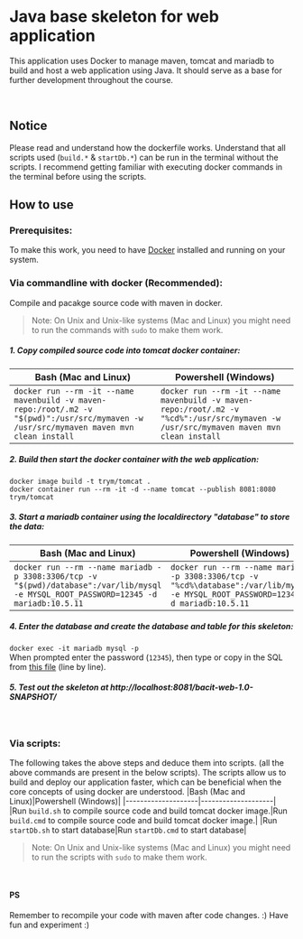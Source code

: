 # Java base skeleton for web application
This application uses Docker to manage maven, tomcat and mariadb to build and host a web application using Java.
It should serve as a base for further development throughout the course.

<br>

## Notice
Please read and understand how the dockerfile works. 
Understand that all scripts used (`build.*` & `startDb.*`) can be run in the terminal without the scripts.
I recommend getting familiar with executing docker commands in the terminal before using the scripts.

## How to use
### Prerequisites:
To make this work, you need to have [Docker](https://www.docker.com/) installed and running on your system.    

### Via commandline with docker (Recommended):
Compile and pacakge source code with maven in docker.

> Note: On Unix and Unix-like systems (Mac and Linux) you might need to run the commands with `sudo` to make them work.

##### 1. Copy compiled source code into tomcat docker container:    

|Bash (Mac and Linux)|Powershell (Windows)|
|--------------------|--------------------|
|`docker run --rm -it --name mavenbuild -v maven-repo:/root/.m2 -v "$(pwd)":/usr/src/mymaven -w /usr/src/mymaven maven mvn clean install` | `docker run --rm -it --name mavenbuild -v maven-repo:/root/.m2 -v "%cd%":/usr/src/mymaven -w /usr/src/mymaven maven mvn clean install`|


##### 2. Build then start the docker container with the web application:    
`docker image build -t trym/tomcat .`    
`docker container run --rm -it -d --name tomcat --publish 8081:8080 trym/tomcat`

##### 3. Start a mariadb container using the localdirectory "database" to store the data:    

|Bash (Mac and Linux)|Powershell (Windows)|
|--------------------|--------------------|
|`docker run --rm --name mariadb -p 3308:3306/tcp -v "$(pwd)/database":/var/lib/mysql -e MYSQL_ROOT_PASSWORD=12345 -d mariadb:10.5.11`|`docker run --rm --name mariadb -p 3308:3306/tcp -v "%cd%\database":/var/lib/mysql -e MYSQL_ROOT_PASSWORD=12345 -d mariadb:10.5.11`|

##### 4. Enter the database and create the database and table for this skeleton:    
`docker exec -it mariadb mysql -p`    
When prompted enter the password (`12345`), then type or copy in the SQL from [this file](databaseskript/Biodiscovery.sql) (line by line).

##### 5. Test out the skeleton at http://localhost:8081/bacit-web-1.0-SNAPSHOT/

<br>

### Via scripts:
The following takes the above steps and deduce them into scripts. (all the above commands are present in the below scripts).
The scripts allow us to build and deploy our application faster, which can be beneficial when the core concepts of using docker are understood.
|Bash (Mac and Linux)|Powershell (Windows)|
|--------------------|--------------------|
|Run `build.sh` to compile source code and build tomcat docker image.|Run `build.cmd` to compile source code and build tomcat docker image.|
|Run `startDb.sh` to start database|Run `startDb.cmd` to start database|

> Note: On Unix and Unix-like systems (Mac and Linux) you might need to run the scripts with `sudo` to make them work.

<br>

#### PS
Remember to recompile your code with maven after code changes. :)
Have fun and experiment :)